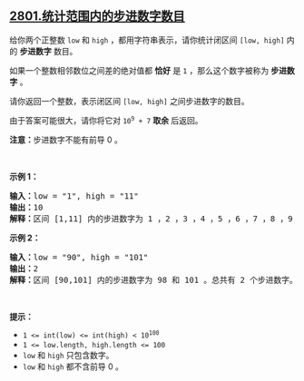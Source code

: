 ## [2801.统计范围内的步进数字数目](https://leetcode.cn/problems/count-stepping-numbers-in-range/)
<p>给你两个正整数&nbsp;<code>low</code> 和&nbsp;<code>high</code>&nbsp;，都用字符串表示，请你统计闭区间 <code>[low, high]</code>&nbsp;内的 <strong>步进数字</strong>&nbsp;数目。</p>

<p>如果一个整数相邻数位之间差的绝对值都 <strong>恰好</strong>&nbsp;是 <code>1</code>&nbsp;，那么这个数字被称为 <strong>步进数字</strong>&nbsp;。</p>

<p>请你返回一个整数，表示闭区间&nbsp;<code>[low, high]</code>&nbsp;之间步进数字的数目。</p>

<p>由于答案可能很大，请你将它对&nbsp;<code>10<sup>9</sup> + 7</code>&nbsp;<strong>取余</strong>&nbsp;后返回。</p>

<p><b>注意：</b>步进数字不能有前导 0 。</p>

<p>&nbsp;</p>

<p><strong>示例 1：</strong></p>

<pre><b>输入：</b>low = "1", high = "11"
<b>输出：</b>10
<strong>解释：</strong>区间 [1,11] 内的步进数字为 1 ，2 ，3 ，4 ，5 ，6 ，7 ，8 ，9 和 10 。总共有 10 个步进数字。所以输出为 10 。</pre>

<p><strong>示例 2：</strong></p>

<pre><b>输入：</b>low = "90", high = "101"
<b>输出：</b>2
<strong>解释：</strong>区间 [90,101] 内的步进数字为 98 和 101 。总共有 2 个步进数字。所以输出为 2 。</pre>

<p>&nbsp;</p>

<p><strong>提示：</strong></p>

<ul>
	<li><code>1 &lt;= int(low) &lt;= int(high) &lt; 10<sup>100</sup></code></li>
	<li><code>1 &lt;= low.length, high.length &lt;= 100</code></li>
	<li><code>low</code> 和&nbsp;<code>high</code>&nbsp;只包含数字。</li>
	<li><code>low</code> 和&nbsp;<code>high</code>&nbsp;都不含前导 0 。</li>
</ul>
